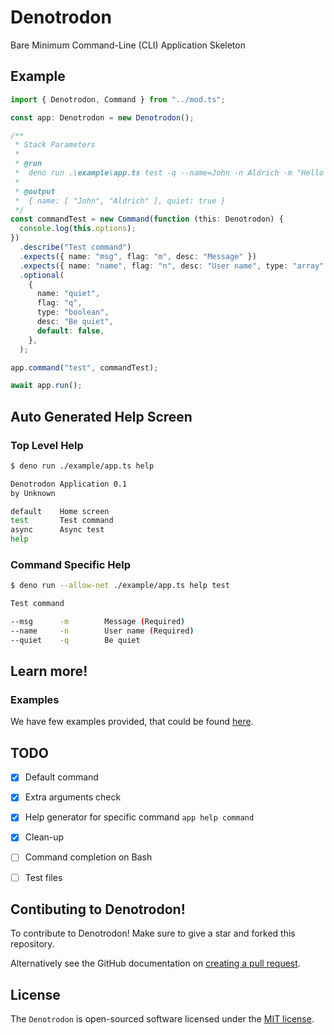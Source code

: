 # Denotrodon

Bare Minimum Command-Line (CLI) Application Skeleton

## Example

```ts
import { Denotrodon, Command } from "../mod.ts";

const app: Denotrodon = new Denotrodon();

/**
 * Stack Parameters
 *
 * @run
 *  deno run .\example\app.ts test -q --name=John -n Aldrich -m "Hello Deno!"
 *
 * @output
 *  { name: [ "John", "Aldrich" ], quiet: true }
 */
const commandTest = new Command(function (this: Denotrodon) {
  console.log(this.options);
})
  .describe("Test command")
  .expects({ name: "msg", flag: "m", desc: "Message" })
  .expects({ name: "name", flag: "n", desc: "User name", type: "array" })
  .optional(
    {
      name: "quiet",
      flag: "q",
      type: "boolean",
      desc: "Be quiet",
      default: false,
    },
  );

app.command("test", commandTest);

await app.run();

```

## Auto Generated Help Screen

### Top Level Help
```sh
$ deno run ./example/app.ts help

Denotrodon Application 0.1
by Unknown

default    Home screen
test       Test command
async      Async test
help
```

### Command Specific Help
```sh
$ deno run --allow-net ./example/app.ts help test

Test command

--msg      -m        Message (Required)
--name     -n        User name (Required)
--quiet    -q        Be quiet
```

## Learn more!

### Examples

We have few examples provided, that could be found [here](https://github.com/jabernardo/denotrodon/tree/master/example).

## TODO

- [x] Default command
- [x] Extra arguments check
- [x] Help generator for specific command `app help command`
- [x] Clean-up
- [ ] Command completion on Bash
- [ ] Test files


## Contibuting to Denotrodon!
To contribute to Denotrodon! Make sure to give a star and forked this repository.

Alternatively see the GitHub documentation on [creating a pull request](https://help.github.com/en/github/collaborating-with-issues-and-pull-requests/creating-a-pull-request).

## License
The `Denotrodon` is open-sourced software licensed under the [MIT license](http://opensource.org/licenses/MIT).
